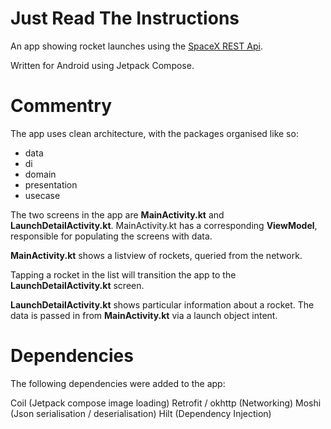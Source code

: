 # Just Read The Instructions

An app showing rocket launches using the [SpaceX REST Api](https://github.com/r-spacex/SpaceX-API). 

Written for Android using Jetpack Compose.

# Commentry

The app uses clean architecture, with the packages organised like so:

- data
- di
- domain
- presentation
- usecase

The two screens in the app are **MainActivity.kt** and **LaunchDetailActivity.kt**. MainActivity.kt has a corresponding **ViewModel**, responsible for populating the screens with data.

**MainActivity.kt** shows a listview of rockets, queried from the network.

Tapping a rocket in the list will transition the app to the **LaunchDetailActivity.kt** screen.

**LaunchDetailActivity.kt** shows particular information about a rocket. The data is passed in from **MainActivity.kt** via a launch object intent.

# Dependencies

The following dependencies were added to the app:

Coil (Jetpack compose image loading)
Retrofit / okhttp (Networking)
Moshi (Json serialisation / deserialisation)
Hilt (Dependency Injection)

